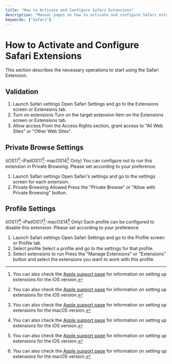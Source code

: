 ```yaml
---
title: "How to Activate and Configure Safari Extensions"
description: "Manual pages on how to activate and configure Safari extensions."
keywords: ["Safari"]
---
```



# How to Activate and Configure Safari Extensions
This section describes the necessary operations to start using the Safari Extension.

## Validation
1. Launch Safari settings
Open Safari Settings and go to the Extensions screen or Extensions tab.
2. Turn on extensions
Turn on the target extension item on the Extensions screen or Extensions tab.
1. Allow access
From the Access Rights section, grant access to "All Web Sites" or "Other Web Sites".

## Private Browse Settings

(iOS17[^1]･iPadOS17[^1]･macOS14[^2] Only) You can configure not to run this extension in Private Browsing. Please set according to your preference.
1. Launch Safari settings
Open Safari's settings and go to the settings screen for each extension.
1. Private Browsing Allowed
Press the "Private Browse" or "Allow with Private Browsing" button.

## Profile Settings
(iOS17[^1]･iPadOS17[^1]･macOS14[^2] Only) Each profile can be configured to disable this extension. Please set according to your preference.
1. Launch Safari settings
Open Safari Settings and go to the Profile screen or Profile tab.
1. Select profile
Select a profile and go to the settings for that profile.
1. Select extensions to run
Press the "Manage Extensions" or "Extensions" button and select the extensions you want to work with this profile.

[^1]: You can also check the [Apple support page](https://www.google.com/url?sa=t&rct=j&q=&esrc=s&source=web&cd=&cad=rja&uact=8&ved=2ahUKEwiGxtyN06-AAxXVQ94KHUyRDGYQFnoECA0QAQ&url=https%3A%2F%2Fsupport.apple.com%2Fguide%2Fiphone%2Fget-extensions-iphab0432bf6%2Fios&usg=AOvVaw1U-kH0x8WbbYVZR-eEF8UV&opi=89978449) for information on setting up extensions for the iOS version.

[^2]: You can also check the [Apple support page](https://support.apple.com/en-us/HT203051#:~:text=Open%20Safari%20and%20choose%20Safari,in%20with%20your%20Apple%20ID.) for information on setting up extensions for the macOS version.